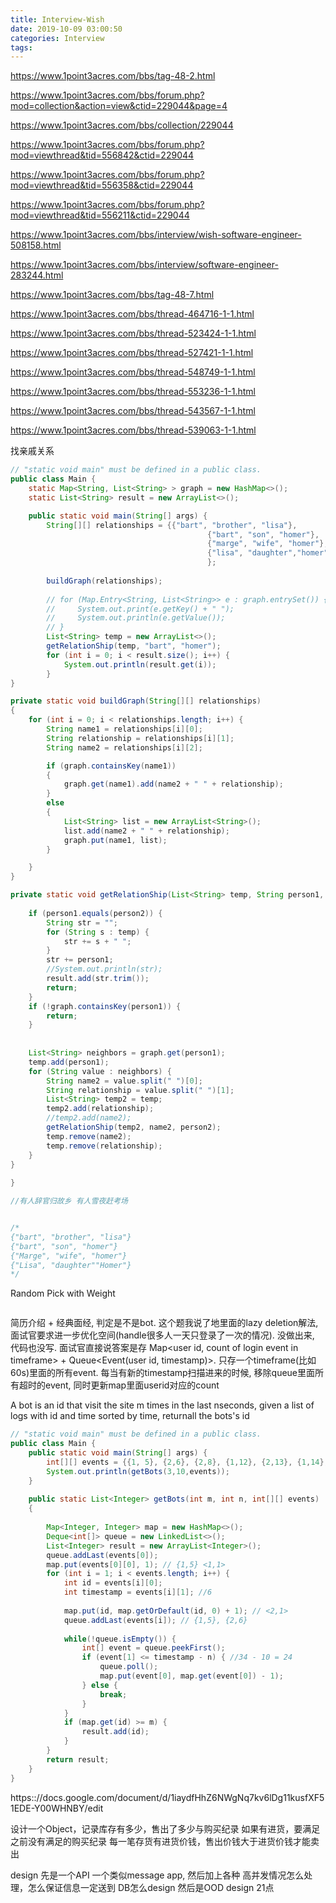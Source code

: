 ```yaml
---
title: Interview-Wish
date: 2019-10-09 03:00:50
categories: Interview
tags:
---
```



https://www.1point3acres.com/bbs/tag-48-2.html

https://www.1point3acres.com/bbs/forum.php?mod=collection&action=view&ctid=229044&page=4

https://www.1point3acres.com/bbs/collection/229044

https://www.1point3acres.com/bbs/forum.php?mod=viewthread&tid=556842&ctid=229044

https://www.1point3acres.com/bbs/forum.php?mod=viewthread&tid=556358&ctid=229044

https://www.1point3acres.com/bbs/forum.php?mod=viewthread&tid=556211&ctid=229044

https://www.1point3acres.com/bbs/interview/wish-software-engineer-508158.html

https://www.1point3acres.com/bbs/interview/software-engineer-283244.html

https://www.1point3acres.com/bbs/tag-48-7.html

https://www.1point3acres.com/bbs/thread-464716-1-1.html

https://www.1point3acres.com/bbs/thread-523424-1-1.html

https://www.1point3acres.com/bbs/thread-527421-1-1.html

https://www.1point3acres.com/bbs/thread-548749-1-1.html

https://www.1point3acres.com/bbs/thread-553236-1-1.html

https://www.1point3acres.com/bbs/thread-543567-1-1.html

https://www.1point3acres.com/bbs/thread-539063-1-1.html

找亲戚关系

```java
// "static void main" must be defined in a public class.
public class Main {
    static Map<String, List<String> > graph = new HashMap<>();
    static List<String> result = new ArrayList<>();

    public static void main(String[] args) {
        String[][] relationships = {{"bart", "brother", "lisa"},
                                            {"bart", "son", "homer"},
                                            {"marge", "wife", "homer"},
                                            {"lisa", "daughter","homer"}
                                            };
        
        buildGraph(relationships);
        
        // for (Map.Entry<String, List<String>> e : graph.entrySet()) {
        //     System.out.print(e.getKey() + " ");
        //     System.out.println(e.getValue());
        // }
        List<String> temp = new ArrayList<>();
        getRelationShip(temp, "bart", "homer");
        for (int i = 0; i < result.size(); i++) {
            System.out.println(result.get(i));
        }
}

private static void buildGraph(String[][] relationships)
{
    for (int i = 0; i < relationships.length; i++) {
        String name1 = relationships[i][0];
        String relationship = relationships[i][1];
        String name2 = relationships[i][2];

        if (graph.containsKey(name1)) 
        {
            graph.get(name1).add(name2 + " " + relationship);
        } 
        else 
        {
            List<String> list = new ArrayList<String>();
            list.add(name2 + " " + relationship);
            graph.put(name1, list);
        }

    }
}

private static void getRelationShip(List<String> temp, String person1, String person2) {
    
    if (person1.equals(person2)) {
        String str = "";
        for (String s : temp) {
            str += s + " ";
        }
        str += person1;
        //System.out.println(str);
        result.add(str.trim());
        return;
    }
    if (!graph.containsKey(person1)) {
        return;
    }
    
    
    List<String> neighbors = graph.get(person1);
    temp.add(person1);
    for (String value : neighbors) {
        String name2 = value.split(" ")[0];
        String relationship = value.split(" ")[1];
        List<String> temp2 = temp;
        temp2.add(relationship);
        //temp2.add(name2);
        getRelationShip(temp2, name2, person2);
        temp.remove(name2);
        temp.remove(relationship);
    }
}
    
}

//有人辞官归故乡 有人雪夜赶考场


/*
{"bart", "brother", "lisa"}
{"bart", "son", "homer"}
{"Marge", "wife", "homer"}
{"Lisa", "daughter""Homer"}
*/
```

Random Pick with Weight
```java


```

简历介绍 + 经典面经, 判定是不是bot. 这个题我说了地里面的lazy deletion解法, 面试官要求进一步优化空间(handle很多人一天只登录了一次的情况).
没做出来, 代码也没写.
面试官直接说答案是存 Map<user id, count of login event in timeframe> + Queue<Event(user id, timestamp)>.
只存一个timeframe(比如60s)里面的所有event. 每当有新的timestamp扫描进来的时候, 移除queue里面所有超时的event, 同时更新map里面userid对应的count




A bot is an id that visit the site m times in the last nseconds,
given a list of logs with id and time sorted by time, returnall the bots's id


```java
// "static void main" must be defined in a public class.
public class Main {
    public static void main(String[] args) {
        int[][] events = {{1, 5}, {2,6}, {2,8}, {1,12}, {2,13}, {1,14}, {2,34},{3,40}}; 
        System.out.println(getBots(3,10,events));
    }
    
    public static List<Integer> getBots(int m, int n, int[][] events)
    {
        
        Map<Integer, Integer> map = new HashMap<>();
        Deque<int[]> queue = new LinkedList<>();
        List<Integer> result = new ArrayList<Integer>();
        queue.addLast(events[0]);
        map.put(events[0][0], 1); // {1,5} <1,1>
        for (int i = 1; i < events.length; i++) {
            int id = events[i][0];
            int timestamp = events[i][1]; //6
            
            map.put(id, map.getOrDefault(id, 0) + 1); // <2,1>
            queue.addLast(events[i]); // {1,5}, {2,6}
           
            while(!queue.isEmpty()) {
                int[] event = queue.peekFirst();
                if (event[1] <= timestamp - n) { //34 - 10 = 24
                    queue.poll();
                    map.put(event[0], map.get(event[0]) - 1);
                } else {
                    break;
                }
            }
            if (map.get(id) >= m) {
                result.add(id);
            }          
        }
        return result;
    }
}
```


https:://docs.google.com/document/d/1iaydfHhZ6NWgNq7kv6lDg11kusfXF51EDE-Y00WHNBY/edit


设计一个Object，记录库存有多少，售出了多少与购买纪录
如果有进货，要满足之前没有满足的购买纪录
每一笔存货有进货价钱，售出价钱大于进货价钱才能卖出


design  先是一个API 一个类似message app,  然后加上各种 高并发情况怎么处理，怎么保证信息一定送到 DB怎么design  然后是OOD design 21点
